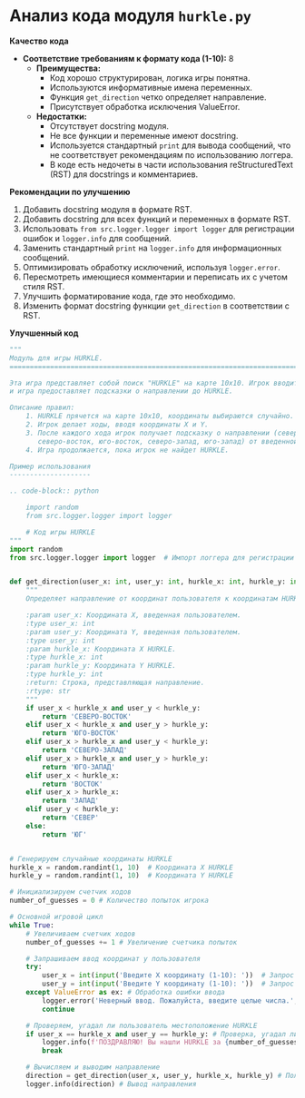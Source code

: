 # Анализ кода модуля `hurkle.py`

**Качество кода**
-   **Соответствие требованиям к формату кода (1-10):** 8
    -   **Преимущества:**
        -   Код хорошо структурирован, логика игры понятна.
        -   Используются информативные имена переменных.
        -   Функция `get_direction` четко определяет направление.
        -   Присутствует обработка исключения ValueError.
    -   **Недостатки:**
        -   Отсутствует docstring модуля.
        -   Не все функции и переменные имеют docstring.
        -   Используется стандартный `print` для вывода сообщений, что не соответствует рекомендациям по использованию логгера.
        -   В коде есть недочеты в части использования reStructuredText (RST) для docstrings и комментариев.

**Рекомендации по улучшению**

1.  Добавить docstring модуля в формате RST.
2.  Добавить docstring для всех функций и переменных в формате RST.
3.  Использовать `from src.logger.logger import logger` для регистрации ошибок и `logger.info` для сообщений.
4.  Заменить стандартный `print` на `logger.info` для информационных сообщений.
5.  Оптимизировать обработку исключений, используя `logger.error`.
6.  Пересмотреть имеющиеся комментарии и переписать их с учетом стиля RST.
7.  Улучшить форматирование кода, где это необходимо.
8.  Изменить формат docstring функции `get_direction` в соответствии с RST.

**Улучшенный код**

```python
"""
Модуль для игры HURKLE.
=========================================================================================

Эта игра представляет собой поиск "HURKLE" на карте 10x10. Игрок вводит координаты,
и игра предоставляет подсказки о направлении до HURKLE.

Описание правил:
    1. HURKLE прячется на карте 10x10, координаты выбираются случайно.
    2. Игрок делает ходы, вводя координаты X и Y.
    3. После каждого хода игрок получает подсказку о направлении (север, юг, восток, запад,
       северо-восток, юго-восток, северо-запад, юго-запад) от введенной координаты до HURKLE.
    4. Игра продолжается, пока игрок не найдет HURKLE.

Пример использования
--------------------

.. code-block:: python

    import random
    from src.logger.logger import logger

    # Код игры HURKLE
"""
import random
from src.logger.logger import logger  # Импорт логгера для регистрации событий


def get_direction(user_x: int, user_y: int, hurkle_x: int, hurkle_y: int) -> str:
    """
    Определяет направление от координат пользователя к координатам HURKLE.

    :param user_x: Координата X, введенная пользователем.
    :type user_x: int
    :param user_y: Координата Y, введенная пользователем.
    :type user_y: int
    :param hurkle_x: Координата X HURKLE.
    :type hurkle_x: int
    :param hurkle_y: Координата Y HURKLE.
    :type hurkle_y: int
    :return: Строка, представляющая направление.
    :rtype: str
    """
    if user_x < hurkle_x and user_y < hurkle_y:
        return 'СЕВЕРО-ВОСТОК'
    elif user_x < hurkle_x and user_y > hurkle_y:
        return 'ЮГО-ВОСТОК'
    elif user_x > hurkle_x and user_y < hurkle_y:
        return 'СЕВЕРО-ЗАПАД'
    elif user_x > hurkle_x and user_y > hurkle_y:
        return 'ЮГО-ЗАПАД'
    elif user_x < hurkle_x:
        return 'ВОСТОК'
    elif user_x > hurkle_x:
        return 'ЗАПАД'
    elif user_y < hurkle_y:
        return 'СЕВЕР'
    else:
        return 'ЮГ'


# Генерируем случайные координаты HURKLE
hurkle_x = random.randint(1, 10)  # Координата X HURKLE
hurkle_y = random.randint(1, 10)  # Координата Y HURKLE

# Инициализируем счетчик ходов
number_of_guesses = 0 # Количество попыток игрока

# Основной игровой цикл
while True:
    # Увеличиваем счетчик ходов
    number_of_guesses += 1 # Увеличение счетчика попыток

    # Запрашиваем ввод координат у пользователя
    try:
        user_x = int(input('Введите X координату (1-10): '))  # Запрос координаты X
        user_y = int(input('Введите Y координату (1-10): '))  # Запрос координаты Y
    except ValueError as ex: # Обработка ошибки ввода
        logger.error('Неверный ввод. Пожалуйста, введите целые числа.', exc_info=ex)  # Вывод сообщения об ошибке
        continue

    # Проверяем, угадал ли пользователь местоположение HURKLE
    if user_x == hurkle_x and user_y == hurkle_y: # Проверка, угадал ли игрок
        logger.info(f'ПОЗДРАВЛЯЮ! Вы нашли HURKLE за {number_of_guesses} ходов!') # Вывод сообщения о победе
        break

    # Вычисляем и выводим направление
    direction = get_direction(user_x, user_y, hurkle_x, hurkle_y) # Получение направления
    logger.info(direction) # Вывод направления
```